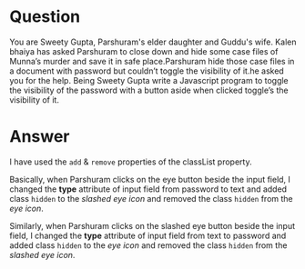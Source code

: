# Question
You are Sweety Gupta, Parshuram's elder daughter and Guddu's wife. Kalen bhaiya has asked Parshuram to close down and hide some case files of Munna’s murder and save it in safe place.Parshuram hide those case files in a document with password but couldn’t toggle the visibility of it.he asked you for the help. Being Sweety Gupta write a Javascript program to toggle the visibility of the password with a button aside when clicked toggle’s the visibility of it.
# Answer
I have used the `add` & `remove` properties of the classList property.

Basically, when Parshuram clicks on the eye button beside the input field, I changed the **type** attribute of input field from password to text and added class `hidden` to the *slashed eye icon* and removed the class `hidden` from the *eye icon*.

Similarly, when Parshuram clicks on the slashed eye button beside the input field, I changed the **type** attribute of input field from text to password and added class `hidden` to the *eye icon* and removed the class `hidden` from the *slashed eye icon*.
